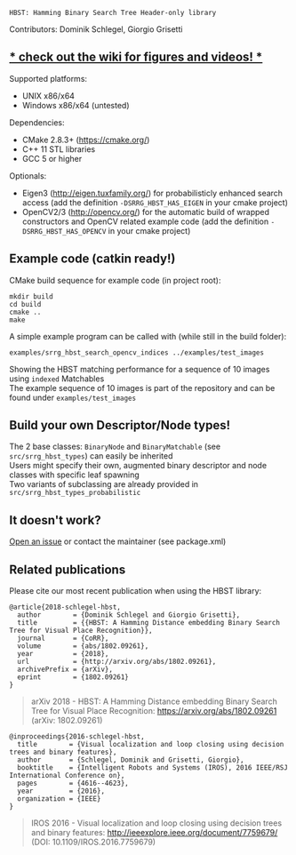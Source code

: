    HBST: Hamming Binary Search Tree Header-only library
Contributors: Dominik Schlegel, Giorgio Grisetti
## [* check out the wiki for figures and videos! *](https://gitlab.com/srrg-software/srrg_hbst/wikis/home)
Supported platforms:
- UNIX x86/x64
- Windows x86/x64 (untested) <br/>

Dependencies:
- CMake 2.8.3+ (https://cmake.org/)
- C++ 11 STL libraries <br/>
- GCC 5 or higher

Optionals:
- Eigen3 (http://eigen.tuxfamily.org/) for probabilisticly enhanced search access (add the definition `-DSRRG_HBST_HAS_EIGEN` in your cmake project)
- OpenCV2/3 (http://opencv.org/) for the automatic build of wrapped constructors and OpenCV related example code (add the definition `-DSRRG_HBST_HAS_OPENCV` in your cmake project) <br/>

## Example code (catkin ready!)
CMake build sequence for example code (in project root):

    mkdir build
    cd build
    cmake ..
    make

A simple example program can be called with (while still in the build folder):

    examples/srrg_hbst_search_opencv_indices ../examples/test_images

Showing the HBST matching performance for a sequence of 10 images using `indexed` Matchables <br/>
The example sequence of 10 images is part of the repository and can be found under `examples/test_images`


## Build your own Descriptor/Node types!
The 2 base classes: `BinaryNode` and `BinaryMatchable` (see `src/srrg_hbst_types`) can easily be inherited <br/>
Users might specify their own, augmented binary descriptor and node classes with specific leaf spawning <br>
Two variants of subclassing are already provided in `src/srrg_hbst_types_probabilistic`

## It doesn't work?
[Open an issue](https://gitlab.com/srrg-software/srrg_hbst/issues) or contact the maintainer (see package.xml)

## Related publications
Please cite our most recent publication when using the HBST library: <br>

    @article{2018-schlegel-hbst,
      author        = {Dominik Schlegel and Giorgio Grisetti},
      title         = {{HBST: A Hamming Distance embedding Binary Search Tree for Visual Place Recognition}},
      journal       = {CoRR},
      volume        = {abs/1802.09261},
      year          = {2018},
      url           = {http://arxiv.org/abs/1802.09261},
      archivePrefix = {arXiv},
      eprint        = {1802.09261}
    }

> arXiv 2018 - HBST: A Hamming Distance embedding Binary Search Tree for Visual Place Recognition: https://arxiv.org/abs/1802.09261 (arXiv: 1802.09261)

    @inproceedings{2016-schlegel-hbst,
      title        = {Visual localization and loop closing using decision trees and binary features},
      author       = {Schlegel, Dominik and Grisetti, Giorgio},
      booktitle    = {Intelligent Robots and Systems (IROS), 2016 IEEE/RSJ International Conference on},
      pages        = {4616--4623},
      year         = {2016},
      organization = {IEEE}
    }
    
> IROS 2016 - Visual localization and loop closing using decision trees and binary features: http://ieeexplore.ieee.org/document/7759679/ (DOI: 10.1109/IROS.2016.7759679)
